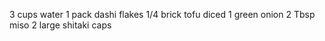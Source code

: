 3 cups water
1 pack dashi flakes 
1/4 brick tofu diced
1 green onion
2 Tbsp miso
2 large shitaki caps